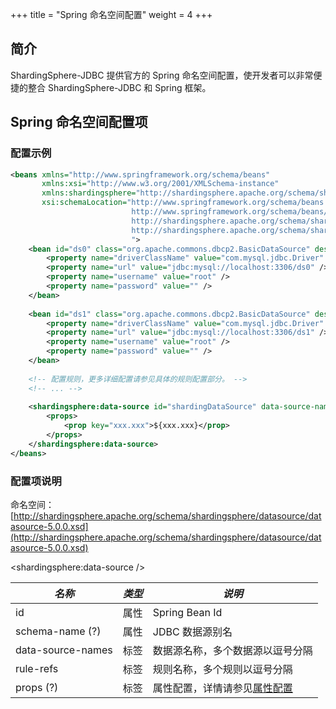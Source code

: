 +++
title = "Spring 命名空间配置"
weight = 4
+++

## 简介

ShardingSphere-JDBC 提供官方的 Spring 命名空间配置，使开发者可以非常便捷的整合 ShardingSphere-JDBC 和 Spring 框架。

## Spring 命名空间配置项

### 配置示例

```xml
<beans xmlns="http://www.springframework.org/schema/beans"
       xmlns:xsi="http://www.w3.org/2001/XMLSchema-instance"
       xmlns:shardingsphere="http://shardingsphere.apache.org/schema/shardingsphere/datasource"
       xsi:schemaLocation="http://www.springframework.org/schema/beans 
                           http://www.springframework.org/schema/beans/spring-beans.xsd 
                           http://shardingsphere.apache.org/schema/shardingsphere/datasource
                           http://shardingsphere.apache.org/schema/shardingsphere/datasource/datasource.xsd
                           ">
    <bean id="ds0" class="org.apache.commons.dbcp2.BasicDataSource" destroy-method="close">
        <property name="driverClassName" value="com.mysql.jdbc.Driver" />
        <property name="url" value="jdbc:mysql://localhost:3306/ds0" />
        <property name="username" value="root" />
        <property name="password" value="" />
    </bean>
    
    <bean id="ds1" class="org.apache.commons.dbcp2.BasicDataSource" destroy-method="close">
        <property name="driverClassName" value="com.mysql.jdbc.Driver" />
        <property name="url" value="jdbc:mysql://localhost:3306/ds1" />
        <property name="username" value="root" />
        <property name="password" value="" />
    </bean>
    
    <!-- 配置规则，更多详细配置请参见具体的规则配置部分。 -->
    <!-- ... -->
    
    <shardingsphere:data-source id="shardingDataSource" data-source-names="ds0,ds1" rule-refs="..." schema-name="sharding_db" >
        <props>
            <prop key="xxx.xxx">${xxx.xxx}</prop>
        </props>
    </shardingsphere:data-source>
</beans>
```

### 配置项说明

命名空间：[http://shardingsphere.apache.org/schema/shardingsphere/datasource/datasource-5.0.0.xsd](http://shardingsphere.apache.org/schema/shardingsphere/datasource/datasource-5.0.0.xsd)

\<shardingsphere:data-source />

| *名称*                | *类型* | *说明*                       |
| --------------------- | ----- | --------------------------- |
| id                    | 属性  | Spring Bean Id               |
| schema-name (?)       | 属性  | JDBC 数据源别名                |
| data-source-names     | 标签  | 数据源名称，多个数据源以逗号分隔 |
| rule-refs             | 标签  | 规则名称，多个规则以逗号分隔     |
| props (?)             | 标签  | 属性配置，详情请参见[属性配置](/cn/user-manual/shardingsphere-jdbc/configuration/props) |
